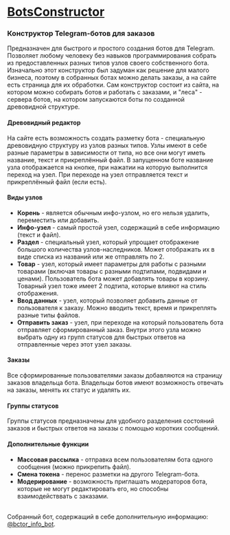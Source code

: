 # [BotsConstructor](https://botsconstructor.com/)

### Конструктор Telegram-ботов для заказов

Предназначен для быстрого и простого создания ботов для Telegram.
Позволяет любому человеку без навыков программирования собрать из предоставленных разных типов узлов своего собственного бота.
Изначально этот конструктор был задуман как решение для малого бизнеса, поэтому в собранных ботах можно делать заказы, а на сайте есть страница для их обработки.
Сам конструктор состоит из сайта, на котором можно собирать ботов и работать с заказами,
и "леса" - сервера ботов, на котором запускаются боты по созданной древовидной структуре.

#### Древовидный редактор
На сайте есть возможность создать разметку бота - специальную древовидную структуру из узлов разных типов.
Узлы имеют в себе разные параметры в зависимости от типа, но все они могут иметь название, текст и прикреплённый файл.
В запущенном боте название узла отображается на кнопке, при нажатии на которую выполнится переход на узел.
При переходе на узел отправляется текст и прикреплённый файл (если есть).

#### Виды узлов
* **Корень** - является обычным инфо-узлом, но его нельзя удалить, переместить или добавить.
* **Инфо-узел** - самый простой узел, содержащий в себе информацию (текст и файл).
* **Раздел** - специальный узел, который упрощает отображение большого количества узлов-наследников.
Может отображать их в виде списка из названий или же отправлять по 2.
* **Товар** - узел, который имеет параметры для работы с разными товарами (включая товары с разными подтипами, подвидами и ценами).
Пользователь бота может добавлять товары в корзину.
Товарный узел тоже имеет 2 подтипа, которые влияют на стиль отображения.
* **Ввод данных** - узел, который позволяет добавить данные от пользователя к заказу. Можно вводить текст, время и прикреплять разные типы файлов.
* **Отправить заказ** - узел, при переходе на который пользователь бота отправляет сформированный заказ.
Внутри этого узла можно выбрать одну из групп статусов для быстрых ответов на отправленные через этот узел заказы.

#### Заказы
Все сформированные пользователями заказы добавляются на страницу заказов владельца бота.
Владельцы ботов имеют возможность отвечать на заказы, менять их статус и удалять их.

#### Группы статусов
Группы статусов предназначены для удобного разделения состояний заказов и быстрых ответов на заказы с помощью коротких сообщений.

#### Дополнительные функции
* **Массовая рассылка** - отправка всем пользователям бота одного сообщения (можно прикрепить файл).
* **Смена токена** - перенос разметки на другого Telegram-бота.
* **Модерирование** - возможность приглашать модераторов бота, которые не могут редактировать его, но способны взаимодействвать с заказами.

<br/>Собранный бот, содержащий в себе дополнительную информацию: [@bctor_info_bot](https://telegram.me/bctor_info_bot).
